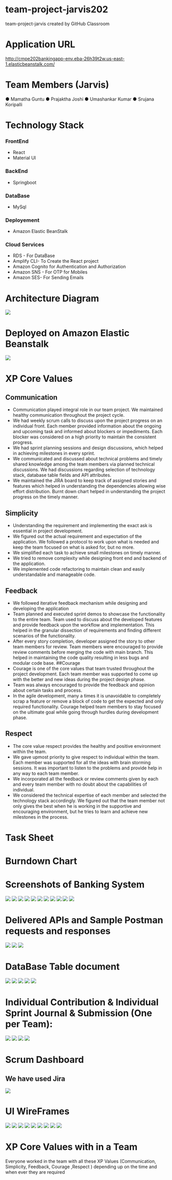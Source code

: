 # team-project-jarvis202
team-project-jarvis created by GitHub Classroom
# Application URL
http://cmpe202bankingapp-env.eba-26h39t2w.us-east-1.elasticbeanstalk.com/ 

# Team Members (Jarvis)
●	Mamatha Guntu 
●	Prajaktha Joshi
●	Umashankar Kumar
●	Srujana Koripalli

# Technology Stack
### FrontEnd
* React 
* Material UI
### BackEnd
* Springboot
### DataBase
* MySql
### Deployement
* Amazon Elastic BeanStalk
### Cloud Services
* RDS - For DataBase
* Amplify CLI- To Create the React project
* Amazon Cognito for Authentication and Authorization
* Amazon SNS - For OTP for Mobiles
* Amazon SES- For Sending Emails

# Architecture Diagram
![](Images/202BankingArchitecture.jpg)

# Deployed on Amazon Elastic Beanstalk
![](Images/ElasticBeanstalk.JPG)

# XP Core Values
## Communication 
*	Communication played integral role in our team project. We maintained healthy communication throughout the project cycle.
*	We had weekly scrum calls to discuss upon the project progress on an individual front. Each member provided information about the ongoing and upcoming task and informed about blockers or impediments. Each blocker was considered on a high priority to maintain the consistent progress.
*	We had sprint planning sessions and design discussions, which helped in achieving milestones in every sprint.
*	We communicated and discussed about technical problems and timely shared knowledge among the team members via planned technical discussions. We had discussions regarding selection of technology stack, database table fields and API attributes.
*	We maintained the JIRA board to keep track of assigned stories and features which helped in understanding the dependencies allowing wise effort distribution. Burnt down chart helped in understanding the project progress on the timely manner.
## Simplicity
*	Understanding the requirement and implementing the exact ask is essential in project development.
*	We figured out the actual requirement and expectation of the application. We followed a protocol to work upon what is needed and keep the team focused on what is asked for, but no more.
*	We simplified each task to achieve small milestones on timely manner.
*	We tried to remove complexity while designing front end and backend of the application.
*	We implemented code refactoring to maintain clean and easily understandable and manageable code.
## Feedback
*	We followed iterative feedback mechanism while designing and developing the application
*	Team planned and executed sprint demos to showcase the functionality to the entire team. Team used to discuss about the developed features and provide feedback upon the workflow and implementation. This helped in the granular dissection of requirements and finding different scenarios of the functionality.
*	After every story completion, developer assigned the story to other team members for review. Team members were encouraged to provide review comments before merging the code with main branch. This helped in maintaining the code quality resulting in less bugs and modular code base.
##Courage
*	Courage is one of the core values that team trusted throughout the project development. Each team member was supported to come up with the better and new ideas during the project design phase.
*	Team was always encouraged to provide the feedback and opinion about certain tasks and process.
*	In the agile development, many a times it is unavoidable to completely scrap a feature or remove a block of code to get the expected and only required functionality. Courage helped team members to stay focused on the ultimate goal while going through hurdles during development phase.
## Respect
*	The core value respect provides the healthy and positive environment within the team.
*	We gave upmost priority to give respect to individual within the team. Each member was supported for all the ideas with brain storming sessions. It was important to listen to the problems and provide help in any way to each team member.
*	We incorporated all the feedback or review comments given by each and every team member with no doubt about the capabilities of individual.
*	We considered the technical expertise of each member and selected the technology stack accordingly. We figured out that the team member not only gives the best when he is working in the supportive and encouraging environment, but he tries to learn and achieve new milestones in the process.

# Task Sheet

# Burndown Chart

# Screenshots of Banking System

![](Images/SignIn.JPG)
![](Images/UserRegistration.JPG)
![](Images/MyTransactionsPage.JPG)
![](Images/AddAccount.JPG)
![](Images/Close%20Account.JPG)
![](Images/ManageRecient.JPG)
![](Images/TransferFunds.JPG)
![](Images/TransferActivity.JPG)
![](Images/PayBills.JPG)
![](Images/AddRecepient.JPG)
![](Images/RecurringJobs1.JPG)

# Delivered APIs and Sample Postman requests and responses

![](Images/GetAccountDetails.JPG)
![](Images/GetAllCustomers.JPG)
![](Images/GetByUserName.JPG)


# DataBase Table document
![](Images/CustomersTable.JPG)
![](Images/RecurringJobs.JPG)
![](Images/Transactions.JPG)
![](Images/AddedReceipients.JPG)
![](Images/Accounts.JPG)

# Individual Contribution & Individual Sprint Journal & Submission (One per Team):
![](Images/MamathaSprint.JPG)
![](Images/PrajaktaSprint.JPG)
![](Images/SrujanaSprint.JPG)
![](Images/UmaSprint.JPG)

# Scrum Dashboard
## We have used Jira
![](Images/Stories.JPG)

# UI WireFrames
![](Images/UIWireFrame1.jpeg)
![](Images/UIWireFrame1.jpeg)
![](Images/BankTransfer1.JPG)
![](Images/BankTransfer2.JPG)
![](Images/BankTransfer3.JPG)
![](Images/Registration.jpeg)
![](Images/ReviewPage.jpeg)
![](Images/SuccessPage.jpeg)
![](Images/SignIn.jpeg)


# XP Core Values with in a Team
Everyone worked in the team with all these XP Values (Communication, Simplicity, Feedback, Courage ,Respect ) depending up on the time and when ever they are required
